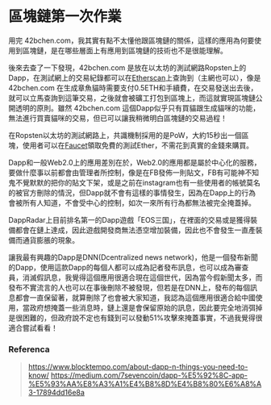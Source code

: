 # 區塊鏈第一次作業

用完 42bchen.com，我其實有點不太懂他跟區塊鏈的關係，這樣的應用為何要使用到區塊鏈，是在哪些層面上有應用到區塊鏈的技術也不是很能理解。



後來去查了一下發現，42bchen.com 是放在以太坊的測試網路Ropsten上的Dapp，在測試網上的交易紀錄都可以在[Etherscan](https://ropsten.etherscan.io/)上查詢到（主網也可以），像是 42bchen.com 在生成章魚貓時需要支付0.5ETH和手續費，在交易發送出去後，就可以立馬查詢到這筆交易，之後就會被礦工打包到區塊上，而這就實現區塊鏈公開透明的原則。雖然 42bchen.com 這個Dapp似乎只有買貓跟生成貓咪的功能，無法進行買賣貓咪的交易，但已可以讓我稍微明白區塊鏈的交易過程！

在Ropsten以太坊的測試網路上，共識機制採用的是PoW，大約15秒出一個區塊，使用者可以在[Faucet](https://faucet.ropsten.be/)領取免費的測試Ether，不需花到真實的金錢來購買。

Dapp和一般Web2.0上的應用差別在於，Web2.0的應用都是屬於中心化的服務，要做什麼事以前都會由管理者所控制，像是在FB發佈一則貼文，FB有可能神不知鬼不覺默默的把你的貼文下架，或是之前在instagram也有一些使用者的帳號莫名的被官方刪除的情況，但Dapp就不會有這樣的事情發生，因為在Dapp上的行為會被所有人知道，不會受中心的控制，如次一來所有行為都無法被完全掩蓋掉。

DappRadar上目前排名第一的Dapp遊戲「EOS三国」，在裡面的交易或是獲得裝備都會在鏈上達成，因此遊戲開發商無法憑空增加裝備，因此也不會發生一直產裝備而通貨膨脹的現象。

讓我最有興趣的Dapp是DNN(Dcentralized news network)，他是一個發布新聞的Dapp，使用這款Dapp的每個人都可以成為記者發布訊息，也可以成為審查員，消滅假訊息，我覺得這個應用很適合現在這個世代，因為當今假新聞太多，而發布不實流言的人也可以在事後刪除不被發現，但若是在DNN上，發布的每個訊息都會一直保留著，就算刪除了也會被大家知道，我認為這個應用很適合給中國使用，當政府想掩蓋一些消息時，鏈上還是會保留原始的訊息，因此要完全地消弭掉是很困難的，但政府說不定也有錢到可以發動51%攻擊來掩蓋事實，不過我覺得很適合嘗試看看！


### Referenca
>https://www.blocktempo.com/about-dapp-n-things-you-need-to-know/
>https://medium.com/7sevencoin/dapp-%E5%92%8C-app-%E5%93%AA%E8%A3%A1%E4%B8%8D%E4%B8%80%E6%A8%A3-17894dd16e8a

